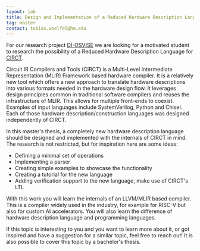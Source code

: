 ```yaml
---
layout: job
title: Design and Implementation of a Reduced Hardware Description Language for CIRCT
tag: master
contact: tobias.woelfel@hm.edu
---
```


For our research project [DI-OSVISE](/projects/osvise) we are looking for a
motivated student to research the possibility of a Reduced Hardware Description
Language for [CIRCT](https://circt.llvm.org/).

Circuit IR Compilers and Tools (CIRCT) is a Multi-Level Intermediate
Representation (MLIR) Framework based hardware compiler.
It is a relatively new tool which offers a new approach to translate hardware
descriptions into various formats needed in the hardware design flow.
It leverages design principles common in traditional software compilers and
reuses the infrastructure of MLIR. This allows for multiple front-ends to coexist.
Examples of input languages include SystemVerilog, Python and Chisel.
Each of those hardware description/construction languages was designed
independently of CIRCT.

In this master's thesis, a completely new hardware description language should be
designed and implemented with the internals of CIRCT in mind.
The research is not restricted, but for inspiration here are some ideas:
- Defining a minimal set of operations
- Implementing a parser
- Creating simple examples to showcase the functionality
- Creating a tutorial for the new language
- Adding verification support to the new language, make use of CIRCT's LTL

With this work you will learn the internals of an LLVM/MLIR based compiler. This
is a compiler widely used in the industry, for example for RISC-V but also for
custom AI accelerators. You will also learn the difference of hardware
description language and programming languages.

If this topic is interesting to you and you want to learn more about it, or got
inspired and have a suggestion for a similar topic, feel free to reach out!
It is also possible to cover this topic by a bachelor's thesis.
